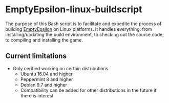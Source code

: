 # EmptyEpsilon-linux-buildscript
The purpose of this Bash script is to facilitate and expedite the process of building [EmptyEpsilon](https://daid.github.io/EmptyEpsilon/) on Linux platforms. It handles everything: from installing/updating the build environment, to checking out the source code, to compiling and installing the game.

## Current limitations
- Only cerified working on certain distributions
  - Ubuntu 16.04 and higher
  - Peppermint 8 and higher
  - Debian 9.7 and higher
  - Compatibility can be added for other distributions in the future if there is interest
